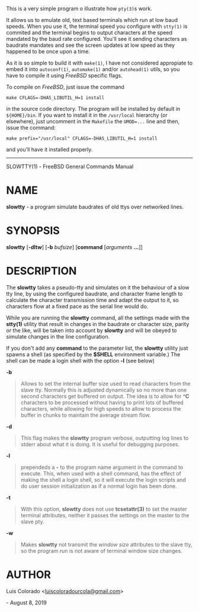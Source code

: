 This is a very simple program o illustrate how `pty(3)`s work.

It allows us to emulate old, text based terminals which run at low
baud speeds.  When you use it, the terminal speed you configure with
`stty(1)` is commited and the terminal begins to output characters at
the speed mandated by the baud rate configured.  You'll see it
sending characters as baudrate mandates and see the screen updates
at low speed as they happened to be once upon a time.

As it is so simple to build it with `make(1)`, I have not considered
appropiate to embed it into `autoconf(1)`, `automake(1)` and/or
`autohead(1)` utils, so you have to compile it using _FreeBSD_
specific flags.

To compile on _FreeBSD_, just issue the command

    make CFLAGS=-DHAS_LIBUTIL_H=1 install

in the source code directory.  The program will be installed by
default in `${HOME}/bin`.  If you want to install it in the
`/usr/local` hierarchy (or elsewhere), just uncomment in the
`Makefile` the `UMOD=...` line and then, issue the command:

    make prefix="/usr/local" CFLAGS=-DHAS_LIBUTIL_H=1 install

and you'll have it installed properly.

---

SLOWTTY(1) - FreeBSD General Commands Manual

# NAME

**slowtty** - a program simulate baudrates of old ttys over networked
lines.

# SYNOPSIS

**slowtty**
\[**-dltw**]
\[**-b**&nbsp;*bufsize*]
\[**command**&nbsp;\[*arguments*&nbsp;**...**]]

# DESCRIPTION

The
**slowtty**
takes a pseudo-tty and simulates on it the behaviour of a slow
tty line, by using the configured baudrate, and character frame
length to calculate the character transmission time and adapt
the output to it, so characters flow at a fixed pace as the
serial line would do.

While you are running the
**slowtty**
command, all the settings made with the
**stty(1)**
utility that result in changes in the baudrate or character size,
parity or the like, will be taken into account by
**slowtty**
and will be obeyed to simulate changes in the line configuration.

If you don't add any
**command**
to the parameter list, the
**slowtty**
utility just spawns a shell (as specified by the
**$SHELL**
environment variable.)  The shell can be made a login shell
with the option
**-l**
(see below)

**-b**

> Allows to set the internal buffer size used to read characters
> from the slave tty.  Normally this is adjusted dynamically so
> no more than one second characters get buffered on output.
> The idea is to allow for
> **^C**
> characters to be processed without having to print lots of
> buffered characters, while allowing for high speeds to allow to
> process the buffer in chunks to maintain the average stream flow.

**-d**

> This flag makes the
> **slowtty**
> program verbose, outputting log lines to stderr about what
> it is doing.
> It is useful for debugging purposes.

**-l**

> prependeds a
> **-**
> to the program name argument in the command to execute.
> This, when used with a shell command, has the effect of making
> the shell a login shell, so it will execute the login scripts
> and do user session initialization as if a normal login has been
> done.

**-t**

> With this option,
> **slowtty**
> does not use
> **tcsetattr(3)**
> to set the master terminal attributes, neither it passes the
> settings on the master to the slave pty.

**-w**

> Makes
> **slowtty**
> not transmit the *window size* attributes to the slave
> tty, so the program run is not aware of terminal window size
> changes.

# AUTHOR

Luis Colorado &lt;[luiscoloradourcola@gmail.com](mailto:luiscoloradourcola@gmail.com)&gt;

 \- August 8, 2019
